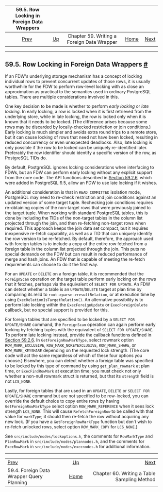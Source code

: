 

|               59.5. Row Locking in Foreign Data Wrappers               |                                                                    |                                            |                                                       |                                                                                |
| :--------------------------------------------------------------------: | :----------------------------------------------------------------- | :----------------------------------------: | ----------------------------------------------------: | -----------------------------------------------------------------------------: |
| [Prev](fdw-planning.html "59.4. Foreign Data Wrapper Query Planning")  | [Up](fdwhandler.html "Chapter 59. Writing a Foreign Data Wrapper") | Chapter 59. Writing a Foreign Data Wrapper | [Home](index.html "PostgreSQL 17devel Documentation") |  [Next](tablesample-method.html "Chapter 60. Writing a Table Sampling Method") |

***

## 59.5. Row Locking in Foreign Data Wrappers [#](#FDW-ROW-LOCKING)

If an FDW's underlying storage mechanism has a concept of locking individual rows to prevent concurrent updates of those rows, it is usually worthwhile for the FDW to perform row-level locking with as close an approximation as practical to the semantics used in ordinary PostgreSQL tables. There are multiple considerations involved in this.

One key decision to be made is whether to perform *early locking* or *late locking*. In early locking, a row is locked when it is first retrieved from the underlying store, while in late locking, the row is locked only when it is known that it needs to be locked. (The difference arises because some rows may be discarded by locally-checked restriction or join conditions.) Early locking is much simpler and avoids extra round trips to a remote store, but it can cause locking of rows that need not have been locked, resulting in reduced concurrency or even unexpected deadlocks. Also, late locking is only possible if the row to be locked can be uniquely re-identified later. Preferably the row identifier should identify a specific version of the row, as PostgreSQL TIDs do.

By default, PostgreSQL ignores locking considerations when interfacing to FDWs, but an FDW can perform early locking without any explicit support from the core code. The API functions described in [Section 59.2.6](fdw-callbacks.html#FDW-CALLBACKS-ROW-LOCKING "59.2.6. FDW Routines for Row Locking"), which were added in PostgreSQL 9.5, allow an FDW to use late locking if it wishes.

An additional consideration is that in `READ COMMITTED` isolation mode, PostgreSQL may need to re-check restriction and join conditions against an updated version of some target tuple. Rechecking join conditions requires re-obtaining copies of the non-target rows that were previously joined to the target tuple. When working with standard PostgreSQL tables, this is done by including the TIDs of the non-target tables in the column list projected through the join, and then re-fetching non-target rows when required. This approach keeps the join data set compact, but it requires inexpensive re-fetch capability, as well as a TID that can uniquely identify the row version to be re-fetched. By default, therefore, the approach used with foreign tables is to include a copy of the entire row fetched from a foreign table in the column list projected through the join. This puts no special demands on the FDW but can result in reduced performance of merge and hash joins. An FDW that is capable of meeting the re-fetch requirements can choose to do it the first way.

For an `UPDATE` or `DELETE` on a foreign table, it is recommended that the `ForeignScan` operation on the target table perform early locking on the rows that it fetches, perhaps via the equivalent of `SELECT FOR UPDATE`. An FDW can detect whether a table is an `UPDATE`/`DELETE` target at plan time by comparing its relid to `root->parse->resultRelation`, or at execution time by using `ExecRelationIsTargetRelation()`. An alternative possibility is to perform late locking within the `ExecForeignUpdate` or `ExecForeignDelete` callback, but no special support is provided for this.

For foreign tables that are specified to be locked by a `SELECT FOR UPDATE/SHARE` command, the `ForeignScan` operation can again perform early locking by fetching tuples with the equivalent of `SELECT FOR UPDATE/SHARE`. To perform late locking instead, provide the callback functions defined in [Section 59.2.6](fdw-callbacks.html#FDW-CALLBACKS-ROW-LOCKING "59.2.6. FDW Routines for Row Locking"). In `GetForeignRowMarkType`, select rowmark option `ROW_MARK_EXCLUSIVE`, `ROW_MARK_NOKEYEXCLUSIVE`, `ROW_MARK_SHARE`, or `ROW_MARK_KEYSHARE` depending on the requested lock strength. (The core code will act the same regardless of which of these four options you choose.) Elsewhere, you can detect whether a foreign table was specified to be locked by this type of command by using `get_plan_rowmark` at plan time, or `ExecFindRowMark` at execution time; you must check not only whether a non-null rowmark struct is returned, but that its `strength` field is not `LCS_NONE`.

Lastly, for foreign tables that are used in an `UPDATE`, `DELETE` or `SELECT FOR UPDATE/SHARE` command but are not specified to be row-locked, you can override the default choice to copy entire rows by having `GetForeignRowMarkType` select option `ROW_MARK_REFERENCE` when it sees lock strength `LCS_NONE`. This will cause `RefetchForeignRow` to be called with that value for `markType`; it should then re-fetch the row without acquiring any new lock. (If you have a `GetForeignRowMarkType` function but don't wish to re-fetch unlocked rows, select option `ROW_MARK_COPY` for `LCS_NONE`.)

See `src/include/nodes/lockoptions.h`, the comments for `RowMarkType` and `PlanRowMark` in `src/include/nodes/plannodes.h`, and the comments for `ExecRowMark` in `src/include/nodes/execnodes.h` for additional information.

***

|                                                                        |                                                                    |                                                                                |
| :--------------------------------------------------------------------- | :----------------------------------------------------------------: | -----------------------------------------------------------------------------: |
| [Prev](fdw-planning.html "59.4. Foreign Data Wrapper Query Planning")  | [Up](fdwhandler.html "Chapter 59. Writing a Foreign Data Wrapper") |  [Next](tablesample-method.html "Chapter 60. Writing a Table Sampling Method") |
| 59.4. Foreign Data Wrapper Query Planning                              |        [Home](index.html "PostgreSQL 17devel Documentation")       |                                    Chapter 60. Writing a Table Sampling Method |
